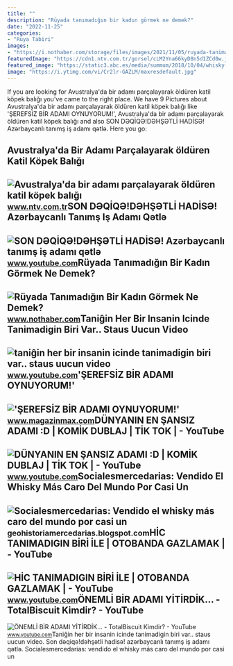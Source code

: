 ```yaml
---
title: ""
description: "Rüyada tanımadığın bir kadın görmek ne demek?"
date: "2022-11-25"
categories:
- "Ruya Tabiri"
images:
- "https://i.nothaber.com/storage/files/images/2021/11/05/ruyada-tanimadigin-bir-kadin-gormek-618543b1b213f.jpg"
featuredImage: "https://cdn1.ntv.com.tr/gorsel/cLM2Yna66kyD8n5d1ZCd0w.jpg?width=1000&amp;mode=both&amp;scale=both&amp;v=1645100306736"
featured_image: "https://static3.abc.es/media/summum/2018/10/04/whisky-etiqueta-U301387819834soC--350x350@abc.png"
image: "https://i.ytimg.com/vi/Cr2lr-GAZLM/maxresdefault.jpg"
---
```


If you are looking for Avustralya'da bir adamı parçalayarak öldüren katil köpek balığı you've came to the right place. We have 9 Pictures about Avustralya'da bir adamı parçalayarak öldüren katil köpek balığı like 'ŞEREFSİZ BİR ADAMI OYNUYORUM!', Avustralya'da bir adamı parçalayarak öldüren katil köpek balığı and also SON DƏQİQƏ!DƏHŞƏTLİ HADİSƏ! Azərbaycanlı tanımş iş adamı qətlə. Here you go:

Avustralya'da Bir Adamı Parçalayarak öldüren Katil Köpek Balığı
---------------------------------------------------------------

 ![Avustralya'da bir adamı parçalayarak öldüren katil köpek balığı](https://cdn1.ntv.com.tr/gorsel/cLM2Yna66kyD8n5d1ZCd0w.jpg?width=1000&mode=both&scale=both&v=1645100306736) <small>www.ntv.com.tr</small>SON DƏQİQƏ!DƏHŞƏTLİ HADİSƏ! Azərbaycanlı Tanımş Iş Adamı Qətlə
--------------------------------------------------------------

 ![SON DƏQİQƏ!DƏHŞƏTLİ HADİSƏ! Azərbaycanlı tanımş iş adamı qətlə](https://i.ytimg.com/vi/wYzqtE9aJtc/maxresdefault.jpg) <small>www.youtube.com</small>Rüyada Tanımadığın Bir Kadın Görmek Ne Demek?
---------------------------------------------

 ![Rüyada Tanımadığın Bir Kadın Görmek Ne Demek?](https://i.nothaber.com/storage/files/images/2021/11/05/ruyada-tanimadigin-bir-kadin-gormek-618543b1b213f.jpg) <small>www.nothaber.com</small>Taniĝin Her Bir Insanin Icinde Tanimadigin Biri Var.. Staus Uucun Video
-----------------------------------------------------------------------

 ![taniĝin her bir insanin icinde tanimadigin biri var.. staus uucun video](https://i.ytimg.com/vi/rke_d1pKF1o/hq2.jpg?sqp=-oaymwEoCOADEOgC8quKqQMcGADwAQH4Ad4DgALgA4oCDAgAEAEYYyBlKEkwDw==&rs=AOn4CLCooxy9aCHYZ268ruoB9HiAwy8gOQ) <small>www.youtube.com</small>'ŞEREFSİZ BİR ADAMI OYNUYORUM!'
-------------------------------

 !['ŞEREFSİZ BİR ADAMI OYNUYORUM!'](https://i.magazinmax.com/content/2009/10/26/haber-serefsiz-bir-adami-oynuyorum_85731_1.jpg) <small>www.magazinmax.com</small>DÜNYANIN EN ŞANSIZ ADAMI :D | KOMİK DUBLAJ | TİK TOK | - YouTube
----------------------------------------------------------------

 ![DÜNYANIN EN ŞANSIZ ADAMI :D | KOMİK DUBLAJ | TİK TOK | - YouTube](https://i.ytimg.com/vi/PiSI_F2X2dg/hq2.jpg) <small>www.youtube.com</small>Socialesmercedarias: Vendido El Whisky Más Caro Del Mundo Por Casi Un
---------------------------------------------------------------------

 ![Socialesmercedarias: Vendido el whisky más caro del mundo por casi un](https://static3.abc.es/media/summum/2018/10/04/whisky-etiqueta-U301387819834soC--350x350@abc.png) <small>geohistoriamercedarias.blogspot.com</small>HİC TANIMADIGIN BİRİ İLE | OTOBANDA GAZLAMAK | - YouTube
--------------------------------------------------------

 ![HİC TANIMADIGIN BİRİ İLE | OTOBANDA GAZLAMAK | - YouTube](https://i.ytimg.com/vi/Cr2lr-GAZLM/maxresdefault.jpg) <small>www.youtube.com</small>ÖNEMLİ BİR ADAMI YİTİRDİK... - TotalBiscuit Kimdir? - YouTube
-------------------------------------------------------------

 ![ÖNEMLİ BİR ADAMI YİTİRDİK... - TotalBiscuit Kimdir? - YouTube](https://i.ytimg.com/vi/y7_a8TzHSxk/maxresdefault.jpg) <small>www.youtube.com</small>Taniĝin her bir insanin icinde tanimadigin biri var.. staus uucun video. Son dəqi̇qə!dəhşətli̇ hadi̇sə! azərbaycanlı tanımş iş adamı qətlə. Socialesmercedarias: vendido el whisky más caro del mundo por casi un
